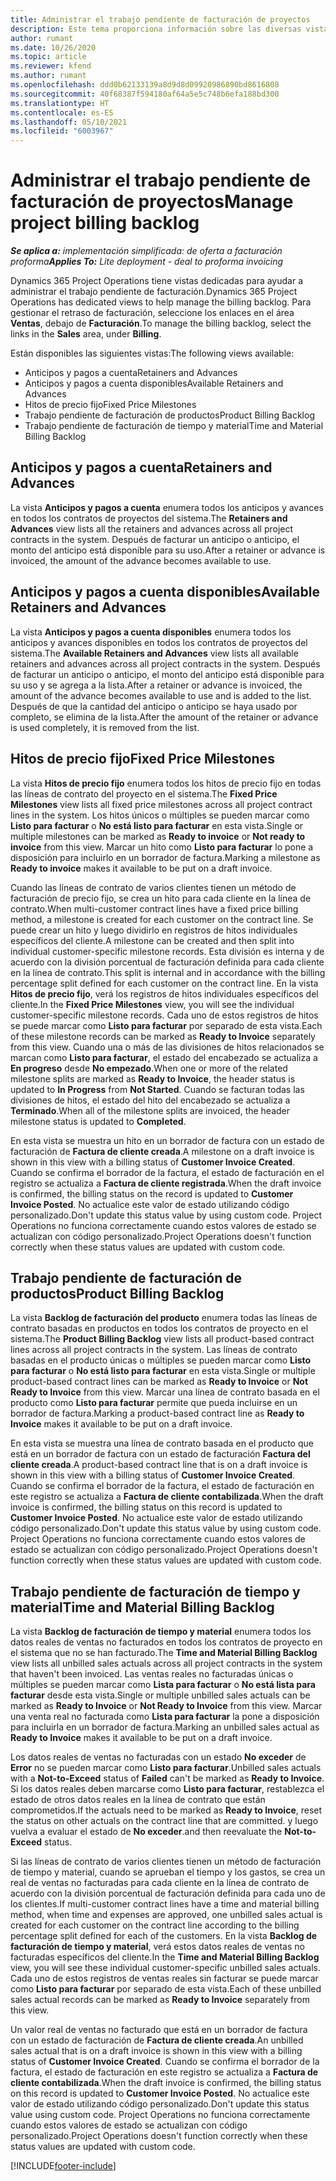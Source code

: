 ```yaml
---
title: Administrar el trabajo pendiente de facturación de proyectos
description: Este tema proporciona información sobre las diversas vistas disponibles para usar cuando se administra el trabajo pendiente de facturación de proyectos.
author: rumant
ms.date: 10/26/2020
ms.topic: article
ms.reviewer: kfend
ms.author: rumant
ms.openlocfilehash: ddd0b62133139a8d9d8d09920986890bd8616808
ms.sourcegitcommit: 40f68387f594180af64a5e5c748b6efa188bd300
ms.translationtype: HT
ms.contentlocale: es-ES
ms.lasthandoff: 05/10/2021
ms.locfileid: "6003967"
---
```

# <a name="manage-project-billing-backlog"></a><span data-ttu-id="33dfb-103">Administrar el trabajo pendiente de facturación de proyectos</span><span class="sxs-lookup"><span data-stu-id="33dfb-103">Manage project billing backlog</span></span> 

<span data-ttu-id="33dfb-104">_**Se aplica a:** implementación simplificada: de oferta a facturación proforma_</span><span class="sxs-lookup"><span data-stu-id="33dfb-104">_**Applies To:** Lite deployment - deal to proforma invoicing_</span></span>

<span data-ttu-id="33dfb-105">Dynamics 365 Project Operations tiene vistas dedicadas para ayudar a administrar el trabajo pendiente de facturación.</span><span class="sxs-lookup"><span data-stu-id="33dfb-105">Dynamics 365 Project Operations has dedicated views to help manage the billing backlog.</span></span> <span data-ttu-id="33dfb-106">Para gestionar el retraso de facturación, seleccione los enlaces en el área **Ventas**, debajo de **Facturación**.</span><span class="sxs-lookup"><span data-stu-id="33dfb-106">To manage the billing backlog, select the links in the **Sales** area, under **Billing**.</span></span> 

<span data-ttu-id="33dfb-107">Están disponibles las siguientes vistas:</span><span class="sxs-lookup"><span data-stu-id="33dfb-107">The following views available:</span></span>

- <span data-ttu-id="33dfb-108">Anticipos y pagos a cuenta</span><span class="sxs-lookup"><span data-stu-id="33dfb-108">Retainers and Advances</span></span>
- <span data-ttu-id="33dfb-109">Anticipos y pagos a cuenta disponibles</span><span class="sxs-lookup"><span data-stu-id="33dfb-109">Available Retainers and Advances</span></span>
- <span data-ttu-id="33dfb-110">Hitos de precio fijo</span><span class="sxs-lookup"><span data-stu-id="33dfb-110">Fixed Price Milestones</span></span>
- <span data-ttu-id="33dfb-111">Trabajo pendiente de facturación de productos</span><span class="sxs-lookup"><span data-stu-id="33dfb-111">Product Billing Backlog</span></span>
- <span data-ttu-id="33dfb-112">Trabajo pendiente de facturación de tiempo y material</span><span class="sxs-lookup"><span data-stu-id="33dfb-112">Time and Material Billing Backlog</span></span>

## <a name="retainers-and-advances"></a><span data-ttu-id="33dfb-113">Anticipos y pagos a cuenta</span><span class="sxs-lookup"><span data-stu-id="33dfb-113">Retainers and Advances</span></span>

<span data-ttu-id="33dfb-114">La vista **Anticipos y pagos a cuenta** enumera todos los anticipos y avances en todos los contratos de proyectos del sistema.</span><span class="sxs-lookup"><span data-stu-id="33dfb-114">The **Retainers and Advances** view lists all the retainers and advances across all project contracts in the system.</span></span> <span data-ttu-id="33dfb-115">Después de facturar un anticipo o anticipo, el monto del anticipo está disponible para su uso.</span><span class="sxs-lookup"><span data-stu-id="33dfb-115">After a retainer or advance is invoiced, the amount of the advance becomes available to use.</span></span>

## <a name="available-retainers-and-advances"></a><span data-ttu-id="33dfb-116">Anticipos y pagos a cuenta disponibles</span><span class="sxs-lookup"><span data-stu-id="33dfb-116">Available Retainers and Advances</span></span>

<span data-ttu-id="33dfb-117">La vista **Anticipos y pagos a cuenta disponibles** enumera todos los anticipos y avances disponibles en todos los contratos de proyectos del sistema.</span><span class="sxs-lookup"><span data-stu-id="33dfb-117">The **Available Retainers and Advances** view lists all available retainers and advances across all project contracts in the system.</span></span> <span data-ttu-id="33dfb-118">Después de facturar un anticipo o anticipo, el monto del anticipo está disponible para su uso y se agrega a la lista.</span><span class="sxs-lookup"><span data-stu-id="33dfb-118">After a retainer or advance is invoiced, the amount of the advance becomes available to use and is added to the list.</span></span> <span data-ttu-id="33dfb-119">Después de que la cantidad del anticipo o anticipo se haya usado por completo, se elimina de la lista.</span><span class="sxs-lookup"><span data-stu-id="33dfb-119">After the amount of the retainer or advance is used completely, it is removed from the list.</span></span>

## <a name="fixed-price-milestones"></a><span data-ttu-id="33dfb-120">Hitos de precio fijo</span><span class="sxs-lookup"><span data-stu-id="33dfb-120">Fixed Price Milestones</span></span>

<span data-ttu-id="33dfb-121">La vista **Hitos de precio fijo** enumera todos los hitos de precio fijo en todas las líneas de contrato del proyecto en el sistema.</span><span class="sxs-lookup"><span data-stu-id="33dfb-121">The **Fixed Price Milestones** view lists all fixed price milestones across all project contract lines in the system.</span></span> <span data-ttu-id="33dfb-122">Los hitos únicos o múltiples se pueden marcar como **Listo para facturar** o **No está listo para facturar** en esta vista.</span><span class="sxs-lookup"><span data-stu-id="33dfb-122">Single or multiple milestones can be marked as **Ready to invoice** or **Not ready to invoice** from this view.</span></span> <span data-ttu-id="33dfb-123">Marcar un hito como **Listo para facturar** lo pone a disposición para incluirlo en un borrador de factura.</span><span class="sxs-lookup"><span data-stu-id="33dfb-123">Marking a milestone as **Ready to invoice** makes it available to be put on a draft invoice.</span></span>

<span data-ttu-id="33dfb-124">Cuando las líneas de contrato de varios clientes tienen un método de facturación de precio fijo, se crea un hito para cada cliente en la línea de contrato.</span><span class="sxs-lookup"><span data-stu-id="33dfb-124">When multi-customer contract lines have a fixed price billing method, a milestone is created for each customer on the contract line.</span></span> <span data-ttu-id="33dfb-125">Se puede crear un hito y luego dividirlo en registros de hitos individuales específicos del cliente.</span><span class="sxs-lookup"><span data-stu-id="33dfb-125">A milestone can be created and then split into individual customer-specific milestone records.</span></span> <span data-ttu-id="33dfb-126">Esta división es interna y de acuerdo con la división porcentual de facturación definida para cada cliente en la línea de contrato.</span><span class="sxs-lookup"><span data-stu-id="33dfb-126">This split is internal and in accordance with the billing percentage split defined for each customer on the contract line.</span></span> <span data-ttu-id="33dfb-127">En la vista **Hitos de precio fijo**, verá los registros de hitos individuales específicos del cliente.</span><span class="sxs-lookup"><span data-stu-id="33dfb-127">In the **Fixed Price Milestones** view, you will see the individual customer-specific milestone records.</span></span> <span data-ttu-id="33dfb-128">Cada uno de estos registros de hitos se puede marcar como **Listo para facturar** por separado de esta vista.</span><span class="sxs-lookup"><span data-stu-id="33dfb-128">Each of these milestone records can be marked as **Ready to Invoice** separately from this view.</span></span> <span data-ttu-id="33dfb-129">Cuando una o más de las divisiones de hitos relacionados se marcan como **Listo para facturar**, el estado del encabezado se actualiza a **En progreso** desde **No empezado**.</span><span class="sxs-lookup"><span data-stu-id="33dfb-129">When one or more of the related milestone splits are marked as **Ready to Invoice**, the header status is updated to **In Progress** from **Not Started**.</span></span> <span data-ttu-id="33dfb-130">Cuando se facturan todas las divisiones de hitos, el estado del hito del encabezado se actualiza a **Terminado**.</span><span class="sxs-lookup"><span data-stu-id="33dfb-130">When all of the milestone splits are invoiced, the header milestone status is updated to **Completed**.</span></span>

<span data-ttu-id="33dfb-131">En esta vista se muestra un hito en un borrador de factura con un estado de facturación de **Factura de cliente creada**.</span><span class="sxs-lookup"><span data-stu-id="33dfb-131">A milestone on a draft invoice is shown in this view with a billing status of **Customer Invoice Created**.</span></span> <span data-ttu-id="33dfb-132">Cuando se confirma el borrador de la factura, el estado de facturación en el registro se actualiza a **Factura de cliente registrada**.</span><span class="sxs-lookup"><span data-stu-id="33dfb-132">When the draft invoice is confirmed, the billing status on the record is updated to **Customer Invoice Posted**.</span></span> <span data-ttu-id="33dfb-133">No actualice este valor de estado utilizando código personalizado.</span><span class="sxs-lookup"><span data-stu-id="33dfb-133">Don't update this status value by using custom code.</span></span> <span data-ttu-id="33dfb-134">Project Operations no funciona correctamente cuando estos valores de estado se actualizan con código personalizado.</span><span class="sxs-lookup"><span data-stu-id="33dfb-134">Project Operations doesn't function correctly when these status values are updated with custom code.</span></span>

## <a name="product-billing-backlog"></a><span data-ttu-id="33dfb-135">Trabajo pendiente de facturación de productos</span><span class="sxs-lookup"><span data-stu-id="33dfb-135">Product Billing Backlog</span></span>

<span data-ttu-id="33dfb-136">La vista **Backlog de facturación del producto** enumera todas las líneas de contrato basadas en productos en todos los contratos de proyecto en el sistema.</span><span class="sxs-lookup"><span data-stu-id="33dfb-136">The **Product Billing Backlog** view lists all product-based contract lines across all project contracts in the system.</span></span> <span data-ttu-id="33dfb-137">Las líneas de contrato basadas en el producto únicas o múltiples se pueden marcar como **Listo para facturar** o **No está listo para facturar** en esta vista.</span><span class="sxs-lookup"><span data-stu-id="33dfb-137">Single or multiple product-based contract lines can be marked as **Ready to Invoice** or **Not Ready to Invoice** from this view.</span></span> <span data-ttu-id="33dfb-138">Marcar una línea de contrato basada en el producto como **Listo para facturar** permite que pueda incluirse en un borrador de factura.</span><span class="sxs-lookup"><span data-stu-id="33dfb-138">Marking a product-based contract line as **Ready to Invoice** makes it available to be put on a draft invoice.</span></span>

<span data-ttu-id="33dfb-139">En esta vista se muestra una línea de contrato basada en el producto que está en un borrador de factura con un estado de facturación **Factura del cliente creada**.</span><span class="sxs-lookup"><span data-stu-id="33dfb-139">A product-based contract line that is on a draft invoice is shown in this view with a billing status of **Customer Invoice Created**.</span></span> <span data-ttu-id="33dfb-140">Cuando se confirma el borrador de la factura, el estado de facturación en este registro se actualiza a **Factura de cliente contabilizada**.</span><span class="sxs-lookup"><span data-stu-id="33dfb-140">When the draft invoice is confirmed, the billing status on this record is updated to **Customer Invoice Posted**.</span></span> <span data-ttu-id="33dfb-141">No actualice este valor de estado utilizando código personalizado.</span><span class="sxs-lookup"><span data-stu-id="33dfb-141">Don't update this status value by using custom code.</span></span> <span data-ttu-id="33dfb-142">Project Operations no funciona correctamente cuando estos valores de estado se actualizan con código personalizado.</span><span class="sxs-lookup"><span data-stu-id="33dfb-142">Project Operations doesn't function correctly when these status values are updated with custom code.</span></span>

## <a name="time-and-material-billing-backlog"></a><span data-ttu-id="33dfb-143">Trabajo pendiente de facturación de tiempo y material</span><span class="sxs-lookup"><span data-stu-id="33dfb-143">Time and Material Billing Backlog</span></span>

<span data-ttu-id="33dfb-144">La vista **Backlog de facturación de tiempo y material** enumera todos los datos reales de ventas no facturados en todos los contratos de proyecto en el sistema que no se han facturado.</span><span class="sxs-lookup"><span data-stu-id="33dfb-144">The **Time and Material Billing Backlog** view lists all unbilled sales actuals across all project contracts in the system that haven't been invoiced.</span></span> <span data-ttu-id="33dfb-145">Las ventas reales no facturadas únicas o múltiples se pueden marcar como **Lista para facturar** o **No está lista para facturar** desde esta vista.</span><span class="sxs-lookup"><span data-stu-id="33dfb-145">Single or multiple unbilled sales actuals can be marked as **Ready to Invoice** or **Not Ready to Invoice** from this view.</span></span> <span data-ttu-id="33dfb-146">Marcar una venta real no facturada como **Lista para facturar** la pone a disposición para incluirla en un borrador de factura.</span><span class="sxs-lookup"><span data-stu-id="33dfb-146">Marking an unbilled sales actual as **Ready to Invoice** makes it available to be put on a draft invoice.</span></span>

<span data-ttu-id="33dfb-147">Los datos reales de ventas no facturadas con un estado **No exceder** de **Error** no se pueden marcar como **Listo para facturar**.</span><span class="sxs-lookup"><span data-stu-id="33dfb-147">Unbilled sales actuals with a **Not-to-Exceed** status of **Failed** can't be marked as **Ready to Invoice**.</span></span> <span data-ttu-id="33dfb-148">Si los datos reales deben marcarse como **Listo para facturar**, restablezca el estado de otros datos reales en la línea de contrato que están comprometidos.</span><span class="sxs-lookup"><span data-stu-id="33dfb-148">If the actuals need to be marked as **Ready to Invoice**, reset the status on other actuals on the contract line that are committed.</span></span> <span data-ttu-id="33dfb-149">y luego vuelva a evaluar el estado de **No exceder**.</span><span class="sxs-lookup"><span data-stu-id="33dfb-149">and then reevaluate the **Not-to-Exceed** status.</span></span>

<span data-ttu-id="33dfb-150">Si las líneas de contrato de varios clientes tienen un método de facturación de tiempo y material, cuando se aprueban el tiempo y los gastos, se crea un real de ventas no facturadas para cada cliente en la línea de contrato de acuerdo con la división porcentual de facturación definida para cada uno de los clientes.</span><span class="sxs-lookup"><span data-stu-id="33dfb-150">If multi-customer contract lines have a time and material billing method, when time and expenses are approved, one unbilled sales actual is created for each customer on the contract line according to the billing percentage split defined for each of the customers.</span></span> <span data-ttu-id="33dfb-151">En la vista **Backlog de facturación de tiempo y material**, verá estos datos reales de ventas no facturadas específicos del cliente.</span><span class="sxs-lookup"><span data-stu-id="33dfb-151">In the **Time and Material Billing Backlog** view, you will see these individual customer-specific unbilled sales actuals.</span></span> <span data-ttu-id="33dfb-152">Cada uno de estos registros de ventas reales sin facturar se puede marcar como **Listo para facturar** por separado de esta vista.</span><span class="sxs-lookup"><span data-stu-id="33dfb-152">Each of these unbilled sales actual records can be marked as **Ready to Invoice** separately from this view.</span></span>

<span data-ttu-id="33dfb-153">Un valor real de ventas no facturado que está en un borrador de factura con un estado de facturación de **Factura de cliente creada**.</span><span class="sxs-lookup"><span data-stu-id="33dfb-153">An unbilled sales actual that is on a draft invoice is shown in this view with a billing status of **Customer Invoice Created**.</span></span> <span data-ttu-id="33dfb-154">Cuando se confirma el borrador de la factura, el estado de facturación en este registro se actualiza a **Factura de cliente contabilizada**.</span><span class="sxs-lookup"><span data-stu-id="33dfb-154">When the draft invoice is confirmed, the billing status on this record is updated to **Customer Invoice Posted**.</span></span> <span data-ttu-id="33dfb-155">No actualice este valor de estado utilizando código personalizado.</span><span class="sxs-lookup"><span data-stu-id="33dfb-155">Don't update this status value using custom code.</span></span> <span data-ttu-id="33dfb-156">Project Operations no funciona correctamente cuando estos valores de estado se actualizan con código personalizado.</span><span class="sxs-lookup"><span data-stu-id="33dfb-156">Project Operations doesn't function correctly when these status values are updated with custom code.</span></span>


[!INCLUDE[footer-include](../../includes/footer-banner.md)]
